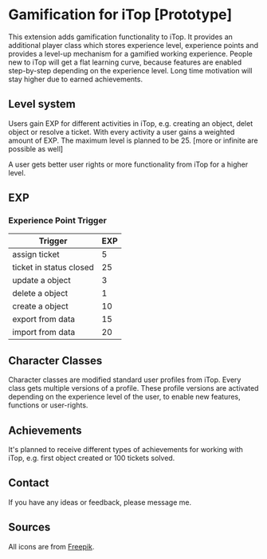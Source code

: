 # Gamification for iTop [Prototype]

This extension adds gamification functionality to iTop. It provides an additional player class which stores experience level, experience points and provides a level-up mechanism for a gamified working experience. People new to iTop will get a flat learning curve,  because features are enabled step-by-step depending on the experience level. Long time motivation will stay higher due to earned achievements.

## Level system 

Users gain EXP for different activities in iTop, e.g. creating an object, delet object or resolve a ticket. With every activity a user gains a weighted amount of EXP. The maximum level is planned to be 25. [more or infinite are possible as well] 

A user gets better user rights or more functionality from iTop for a higher level.

## EXP 

### Experience Point Trigger 

| Trigger | EXP |
| -------- | -------- |
| assign ticket | 5 |
| ticket in status closed | 25 |
| update a object | 3 |
| delete a object | 1 |
| create a object | 10 |
| export from data | 15 |
| import from data | 20 |

## Character Classes 

Character classes are modified standard user profiles from iTop. Every class gets multiple versions of a profile. These profile versions are activated depending on the experience level of the user, to enable new features, functions or user-rights. 

## Achievements

It's planned to receive different types of achievements for working with iTop, e.g. first object created or 100 tickets solved.

## Contact

If you have any ideas or feedback, please message me.

## Sources

All icons are from <a href="https://www.freepik.com" title="Freepik">Freepik</a>.

